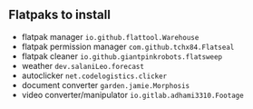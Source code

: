 ## __Flatpaks to install__
* flatpak manager `io.github.flattool.Warehouse`
* flatpak permission manager `com.github.tchx84.Flatseal`
* flatpak cleaner `io.github.giantpinkrobots.flatsweep`
* weather `dev.salaniLeo.forecast`
* autoclicker `net.codelogistics.clicker`
* document converter `garden.jamie.Morphosis`
* video converter/manipulator `io.gitlab.adhami3310.Footage`
